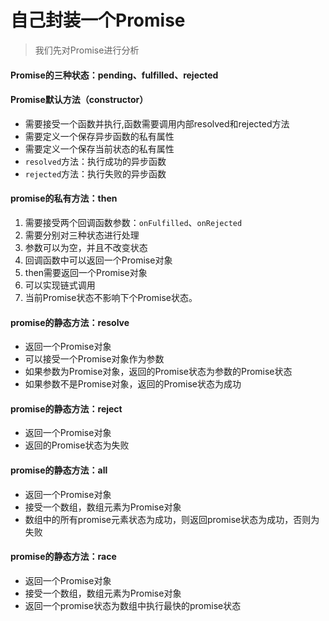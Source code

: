 # 自己封装一个Promise

> 我们先对Promise进行分析
#### Promise的三种状态：pending、fulfilled、rejected

#### Promise默认方法（constructor）
* 需要接受一个函数并执行,函数需要调用内部resolved和rejected方法
* 需要定义一个保存异步函数的私有属性
* 需要定义一个保存当前状态的私有属性
* `resolved`方法：执行成功的异步函数
* `rejected`方法：执行失败的异步函数

#### promise的私有方法：then
1. 需要接受两个回调函数参数：`onFulfilled`、`onRejected`
2. 需要分别对三种状态进行处理
3. 参数可以为空，并且不改变状态
4. 回调函数中可以返回一个Promise对象
5. then需要返回一个Promise对象
6. 可以实现链式调用
7. 当前Promise状态不影响下个Promise状态。

#### promise的静态方法：resolve
* 返回一个Promise对象
* 可以接受一个Promise对象作为参数
* 如果参数为Promise对象，返回的Promise状态为参数的Promise状态
* 如果参数不是Promise对象，返回的Promise状态为成功
#### promise的静态方法：reject
* 返回一个Promise对象
* 返回的Promise状态为失败

#### promise的静态方法：all
* 返回一个Promise对象
* 接受一个数组，数组元素为Promise对象
* 数组中的所有promise元素状态为成功，则返回promise状态为成功，否则为失败

#### promise的静态方法：race
* 返回一个Promise对象
* 接受一个数组，数组元素为Promise对象
* 返回一个promise状态为数组中执行最快的promise状态
